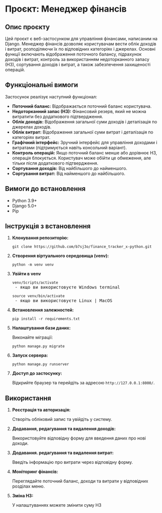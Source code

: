 <h1>Проєкт: Менеджер фінансів</h1>

<h2>Опис проєкту</h2>
<p>Цей проєкт є веб-застосунком для управління фінансами, написаним на Django. Менеджер фінансів дозволяє користувачам вести облік доходів і витрат, розподіляючи їх по відповідних категоріях і джерелах. Основні функції включають відображення поточного балансу, підрахунок доходів і витрат, контроль за використанням недоторканного запасу (НЗ), сортування доходів і витрат, а також забезпечення захищеності операцій.</p>

<h2>Функціональні вимоги</h2>
<p>Застосунок реалізує наступний функціонал:</p>
<ul>
    <li><strong>Поточний баланс:</strong> Відображається поточний баланс користувача.</li>
    <li><strong>Недоторканний запас (НЗ):</strong> Фінансовий резерв, який не можна витратити без додаткового підтвердження.</li>
    <li><strong>Облік доходів:</strong> Відображення загальної суми доходів і деталізація по джерелах доходів.</li>
    <li><strong>Облік витрат:</strong> Відображення загальної суми витрат і деталізація по категоріях витрат.</li>
    <li><strong>Графічний інтерфейс:</strong> Зручний інтерфейс для управління доходами і витратами (підтримується навіть консольний варіант).</li>
    <li><strong>Контроль операцій:</strong> Якщо поточний баланс менше або дорівнює НЗ, операція блокується. Користувач може обійти це обмеження, але тільки після додаткового підтвердження.</li>
    <li><strong>Сортування доходів:</strong> Від найбільшого до найменшого.</li>
    <li><strong>Сортування витрат:</strong> Від найменшого до найбільшого.</li>
</ul>

<h2>Вимоги до встановлення</h2>
<ul>
    <li>Python 3.9+</li>
    <li>Django 5.0+</li>
    <li>Pip</li>
</ul>

<h2>Інструкція з встановлення</h2>
<ol>
    <li><strong>Клонування репозиторію:</strong>
        <pre><code>git clone https://github.com/b7sj3o/finance_tracker_x-python.git</code></pre>
    </li>
    <li><strong>Створення віртуального середовища (venv):</strong>
        <pre><code>python -m venv venv</code></pre>
    </li>
    <li><strong>Увійти в venv</strong>
        <pre><code>venv/Scripts/activate</code> - якщо ви використовуєте Windows terminal</pre>
        <pre><code>source venv/bin/activate</code> - якщо ви використовуєте Linux | MacOS</pre>
    </li>
    <li><strong>Встановлення залежностей:</strong>
        <pre><code>pip install -r requirements.txt</code></pre>
    </li>
    <li><strong>Налаштування бази даних:</strong>
        <p>Виконайте міграції:</p>
        <pre><code>python manage.py migrate</code></pre>
    </li>
    <li><strong>Запуск сервера:</strong>
        <pre><code>python manage.py runserver</code></pre>
    </li>
    <li><strong>Доступ до застосунку:</strong>
        <p>Відкрийте браузер та перейдіть за адресою <code>http://127.0.0.1:8000/</code>.</p>
    </li>
</ol>

<h2>Використання</h2>
<ol>
    <li><strong>Реєстрація та авторизація:</strong>
        <p>Створіть обліковий запис та увійдіть у систему.</p>
    </li>
    <li><strong>Додавання, редагування та видалення доходів:</strong>
        <p>Використовуйте відповідну форму для введення даних про нові доходи.</p>
    </li>
    <li><strong>Додавання. редагування та видалення витрат:</strong>
        <p>Введіть інформацію про витрати через відповідну форму.</p>
    </li>
    <li><strong>Моніторинг фінансів:</strong>
        <p>Переглядайте поточний баланс, доходи та витрати у відповідних розділах меню.</p>
    </li>
    <li><strong>Зміна НЗ:</strong>
        <p>У налаштуваннях можете змінити суму НЗ</p>
    </li>
</ol>

